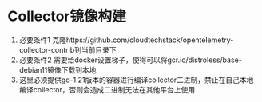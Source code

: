 # Collector镜像构建

1. 必要条件1 克隆https://github.com/cloudtechstack/opentelemetry-collector-contrib到当前目录下
2. 必要条件2 需要给docker设置梯子，使得可以将gcr.io/distroless/base-debian11镜像下载到本地
3. 这里必须提供go-1.21版本的容器进行编译collector二进制，禁止在自己本地编译collector，否则会造成二进制无法在其他平台上使用